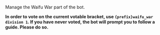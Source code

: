 Manage the Waifu War part of the bot.

**In order to vote on the current votable bracket, use `{prefix}waifu_war division 1`. If you have never voted, the bot will prompt you to follow a guide. Please do so.**
